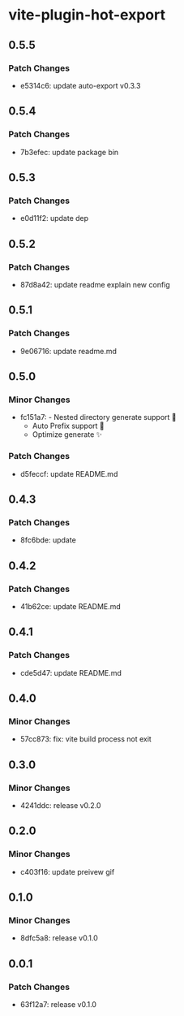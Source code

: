 # vite-plugin-hot-export

## 0.5.5

### Patch Changes

- e5314c6: update auto-export v0.3.3

## 0.5.4

### Patch Changes

- 7b3efec: update package bin

## 0.5.3

### Patch Changes

- e0d11f2: update dep

## 0.5.2

### Patch Changes

- 87d8a42: update readme explain new config

## 0.5.1

### Patch Changes

- 9e06716: update readme.md

## 0.5.0

### Minor Changes

- fc151a7: - Nested directory generate support 🌈
  - Auto Prefix support 🍣
  - Optimize generate ✨

### Patch Changes

- d5feccf: update README.md

## 0.4.3

### Patch Changes

- 8fc6bde: update

## 0.4.2

### Patch Changes

- 41b62ce: update README.md

## 0.4.1

### Patch Changes

- cde5d47: update README.md

## 0.4.0

### Minor Changes

- 57cc873: fix: vite build process not exit

## 0.3.0

### Minor Changes

- 4241ddc: release v0.2.0

## 0.2.0

### Minor Changes

- c403f16: update preivew gif

## 0.1.0

### Minor Changes

- 8dfc5a8: release v0.1.0

## 0.0.1

### Patch Changes

- 63f12a7: release v0.1.0
